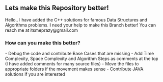 

<h2> Lets make this Repository better! </h2>
Hello.. I have added the C++ solutions for famous Data Structures and Algorithms problems.
I need your help to make this Branch better!
You can reach me at itsmeprazy@gmail.com


<h3> How can you make this better? </h3>
- Debug the code and contribute Base Cases that are missing
- Add Time Complexity, Space Complexity and Algorithm Steps as comments at the top 
  (I have added comments for many source files)
- Move the files to appropriate folders if the movement makes sense
- Contribute JAVA solutions if you are interested




